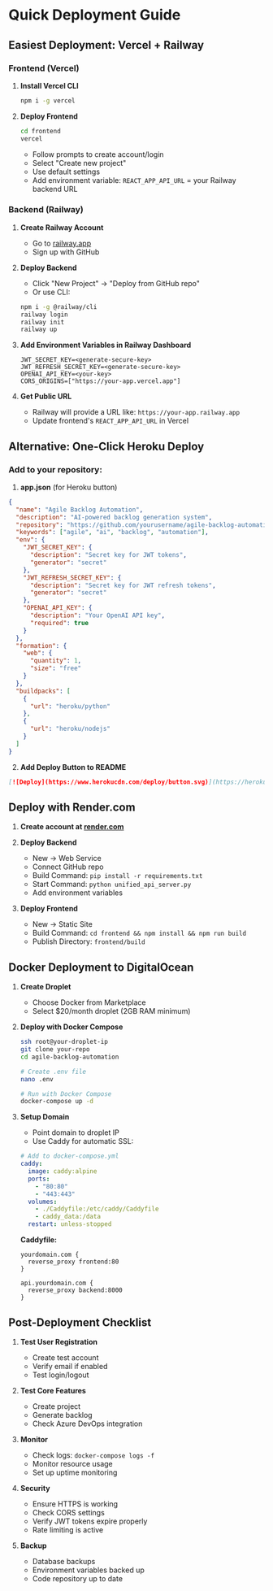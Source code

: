 # Quick Deployment Guide

## Easiest Deployment: Vercel + Railway

### Frontend (Vercel)

1. **Install Vercel CLI**
   ```bash
   npm i -g vercel
   ```

2. **Deploy Frontend**
   ```bash
   cd frontend
   vercel
   ```
   - Follow prompts to create account/login
   - Select "Create new project"
   - Use default settings
   - Add environment variable: `REACT_APP_API_URL` = your Railway backend URL

### Backend (Railway)

1. **Create Railway Account**
   - Go to [railway.app](https://railway.app)
   - Sign up with GitHub

2. **Deploy Backend**
   - Click "New Project" → "Deploy from GitHub repo"
   - Or use CLI:
   ```bash
   npm i -g @railway/cli
   railway login
   railway init
   railway up
   ```

3. **Add Environment Variables in Railway Dashboard**
   ```
   JWT_SECRET_KEY=<generate-secure-key>
   JWT_REFRESH_SECRET_KEY=<generate-secure-key>
   OPENAI_API_KEY=<your-key>
   CORS_ORIGINS=["https://your-app.vercel.app"]
   ```

4. **Get Public URL**
   - Railway will provide a URL like: `https://your-app.railway.app`
   - Update frontend's `REACT_APP_API_URL` in Vercel

## Alternative: One-Click Heroku Deploy

### Add to your repository:

1. **app.json** (for Heroku button)
```json
{
  "name": "Agile Backlog Automation",
  "description": "AI-powered backlog generation system",
  "repository": "https://github.com/yourusername/agile-backlog-automation",
  "keywords": ["agile", "ai", "backlog", "automation"],
  "env": {
    "JWT_SECRET_KEY": {
      "description": "Secret key for JWT tokens",
      "generator": "secret"
    },
    "JWT_REFRESH_SECRET_KEY": {
      "description": "Secret key for JWT refresh tokens",
      "generator": "secret"
    },
    "OPENAI_API_KEY": {
      "description": "Your OpenAI API key",
      "required": true
    }
  },
  "formation": {
    "web": {
      "quantity": 1,
      "size": "free"
    }
  },
  "buildpacks": [
    {
      "url": "heroku/python"
    },
    {
      "url": "heroku/nodejs"
    }
  ]
}
```

2. **Add Deploy Button to README**
```markdown
[![Deploy](https://www.herokucdn.com/deploy/button.svg)](https://heroku.com/deploy?template=https://github.com/yourusername/agile-backlog-automation)
```

## Deploy with Render.com

1. **Create account at [render.com](https://render.com)**

2. **Deploy Backend**
   - New → Web Service
   - Connect GitHub repo
   - Build Command: `pip install -r requirements.txt`
   - Start Command: `python unified_api_server.py`
   - Add environment variables

3. **Deploy Frontend**
   - New → Static Site
   - Build Command: `cd frontend && npm install && npm run build`
   - Publish Directory: `frontend/build`

## Docker Deployment to DigitalOcean

1. **Create Droplet**
   - Choose Docker from Marketplace
   - Select $20/month droplet (2GB RAM minimum)

2. **Deploy with Docker Compose**
   ```bash
   ssh root@your-droplet-ip
   git clone your-repo
   cd agile-backlog-automation
   
   # Create .env file
   nano .env
   
   # Run with Docker Compose
   docker-compose up -d
   ```

3. **Setup Domain**
   - Point domain to droplet IP
   - Use Caddy for automatic SSL:
   ```yaml
   # Add to docker-compose.yml
   caddy:
     image: caddy:alpine
     ports:
       - "80:80"
       - "443:443"
     volumes:
       - ./Caddyfile:/etc/caddy/Caddyfile
       - caddy_data:/data
     restart: unless-stopped
   ```

   **Caddyfile:**
   ```
   yourdomain.com {
     reverse_proxy frontend:80
   }
   
   api.yourdomain.com {
     reverse_proxy backend:8000
   }
   ```

## Post-Deployment Checklist

1. **Test User Registration**
   - Create test account
   - Verify email if enabled
   - Test login/logout

2. **Test Core Features**
   - Create project
   - Generate backlog
   - Check Azure DevOps integration

3. **Monitor**
   - Check logs: `docker-compose logs -f`
   - Monitor resource usage
   - Set up uptime monitoring

4. **Security**
   - Ensure HTTPS is working
   - Check CORS settings
   - Verify JWT tokens expire properly
   - Rate limiting is active

5. **Backup**
   - Database backups
   - Environment variables backed up
   - Code repository up to date